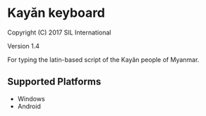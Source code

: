 ﻿Kayǎn keyboard
=====================

Copyright (C) 2017 SIL International

Version 1.4

For typing the latin-based script of the Kayǎn people of Myanmar.

Supported Platforms
-------------------
 * Windows
 * Android

 
